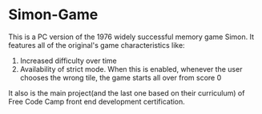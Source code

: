 # Simon-Game

This is a PC version of the 1976 widely successful memory game Simon. It features all of the original's game characteristics like:
 1. Increased difficulty over time
 2. Availability of strict mode. When this is enabled, whenever the user chooses the wrong tile, the game starts all over from score 0
 
It also is the main project(and the last one based on their curriculum) of Free Code Camp front end development certification.
